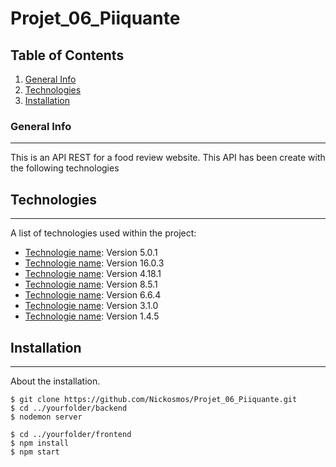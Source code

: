 # Projet_06_Piiquante

## Table of Contents
1. [General Info](#general-info)
2. [Technologies](#technologies)
3. [Installation](#installation)

### General Info
***
This is an API REST for a food review website. This API has been create with the following technologies

## Technologies
***
A list of technologies used within the project:
* [Technologie name](bcrypt): Version 5.0.1 
* [Technologie name](dotenv): Version 16.0.3
* [Technologie name](express): Version 4.18.1
* [Technologie name](jsonwebtoken): Version 8.5.1
* [Technologie name](mongoose): Version 6.6.4
* [Technologie name](mongoose-unique-validator): Version 3.1.0
* [Technologie name](multer): Version 1.4.5

## Installation
***
About the installation. 
```
$ git clone https://github.com/Nickosmos/Projet_06_Piiquante.git
$ cd ../yourfolder/backend
$ nodemon server

$ cd ../yourfolder/frontend
$ npm install
$ npm start
```

